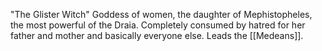 "The Glister Witch"
Goddess of women, the daughter of Mephistopheles, the most powerful of the Draia. Completely consumed by hatred for her father and mother and basically everyone else. Leads the [[Medeans]].